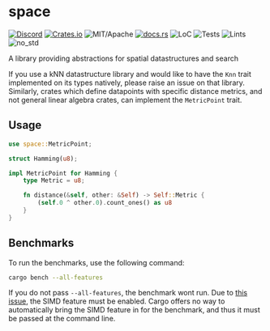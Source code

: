 # space

[![Discord][dci]][dcl] [![Crates.io][ci]][cl] ![MIT/Apache][li] [![docs.rs][di]][dl] ![LoC][lo] ![Tests][btl] ![Lints][bll] ![no_std][bnl]

[ci]: https://img.shields.io/crates/v/space.svg
[cl]: https://crates.io/crates/space/

[li]: https://img.shields.io/crates/l/specs.svg?maxAge=2592000

[di]: https://docs.rs/space/badge.svg
[dl]: https://docs.rs/space/

[lo]: https://tokei.rs/b1/github/rust-cv/space?category=code

[dci]: https://img.shields.io/discord/550706294311485440.svg?logo=discord&colorB=7289DA
[dcl]: https://discord.gg/d32jaam

[btl]: https://github.com/rust-cv/space/workflows/tests/badge.svg
[bll]: https://github.com/rust-cv/space/workflows/lints/badge.svg
[bnl]: https://github.com/rust-cv/space/workflows/no-std/badge.svg

A library providing abstractions for spatial datastructures and search

If you use a kNN datastructure library and would like to have the `Knn`
trait implemented on its types natively, please raise an issue on that library.
Similarly, crates which define datapoints with specific distance metrics, and
not general linear algebra crates, can implement the `MetricPoint` trait.

## Usage

```rust
use space::MetricPoint;

struct Hamming(u8);

impl MetricPoint for Hamming {
    type Metric = u8;

    fn distance(&self, other: &Self) -> Self::Metric {
        (self.0 ^ other.0).count_ones() as u8
    }
}
```

## Benchmarks

To run the benchmarks, use the following command:

```bash
cargo bench --all-features
```

If you do not pass `--all-features`, the benchmark wont run. Due to [this issue](https://github.com/rust-lang/cargo/issues/2911), the SIMD feature must be enabled. Cargo offers no way to automatically bring the SIMD feature in for the benchmark, and thus it must be passed at the command line.